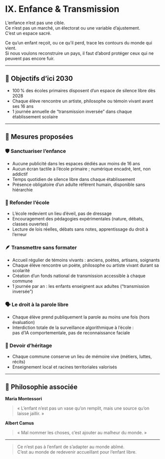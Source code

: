 # IX. Enfance & Transmission

L’enfance n’est pas une cible.  
Ce n’est pas un marché, un électorat ou une variable d’ajustement.  
C’est un espace sacré.

Ce qu’un enfant reçoit, ou ce qu’il perd, trace les contours du monde qui vient.  
Si nous voulons reconstruire un pays, il faut d’abord protéger ceux qui ne peuvent pas encore fuir.

---

## 🎯 Objectifs d’ici 2030

- 100 % des écoles primaires disposent d’un espace de silence libre dès 2028  
- Chaque élève rencontre un artiste, philosophe ou témoin vivant avant ses 16 ans  
- 1 journée annuelle de “transmission inversée” dans chaque établissement scolaire  

---

## 📜 Mesures proposées

### 🛡 Sanctuariser l’enfance  
- Aucune publicité dans les espaces dédiés aux moins de 16 ans  
- Aucun écran tactile à l’école primaire ; numérique encadré, lent, non addictif  
- Temps quotidien de silence libre dans chaque établissement  
- Présence obligatoire d’un adulte référent humain, disponible sans hiérarchie  

### 🏫 Refonder l’école  
- L’école redevient un lieu d’éveil, pas de dressage  
- Encouragement des pédagogies expérimentales (nature, débats, classes ouvertes)  
- Lecture de lois réelles, débats sans notes, apprentissage du droit à l’erreur  

### 🪶 Transmettre sans formater  
- Accueil régulier de témoins vivants : anciens, poètes, artisans, soignants  
- Chaque élève rencontre un poète, philosophe ou artiste vivant durant sa scolarité  
- Création d’un fonds national de transmission accessible à chaque commune  
- 1 journée par an : les enfants enseignent aux adultes (“transmission inversée”)  

### 🗣 Le droit à la parole libre  
- Chaque élève prend publiquement la parole au moins une fois (hors évaluation)  
- Interdiction totale de la surveillance algorithmique à l’école :  
  pas d’IA comportementale, pas de reconnaissance faciale  

### 🧭 Devoir d’héritage  
- Chaque commune conserve un lieu de mémoire vive (métiers, luttes, récits)  
- Enseignement local et racines territoriales valorisés  

---

## 🧠 Philosophie associée

**Maria Montessori**  
> « L’enfant n’est pas un vase qu’on remplit, mais une source qu’on laisse jaillir. »

**Albert Camus**  
> « Mal nommer les choses, c’est ajouter au malheur du monde. »

---

> Ce n’est pas à l’enfant de s’adapter au monde abîmé.  
> C’est au monde de redevenir accueillant pour l’enfant libre.
